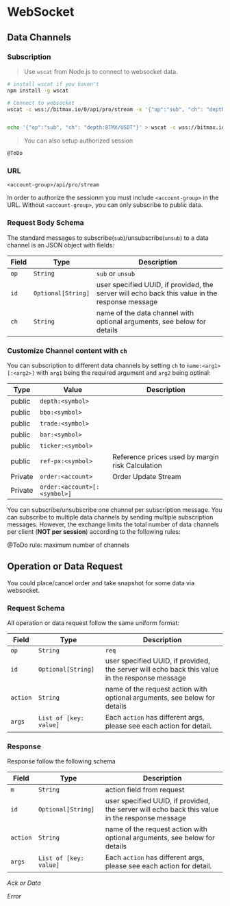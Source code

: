 # WebSocket 


## Data Channels 

### Subscription 

> Use `wscat` from Node.js to connect to websocket data.

```bash
# install wscat if you haven't
npm install -g wscat

# Connect to websocket
wscat -c wss://bitmax.io/0/api/pro/stream -x '{"op":"sub", "ch": "depth:BTMX/USDT"}'


echo '{"op":"sub", "ch": "depth:BTMX/USDT"}' > wscat -c wss://bitmax.io/0/api/t/stream
```

> You can also setup authorized session

```bash
@ToDo
```

### URL 

`<account-group>/api/pro/stream`


In order to authorize the sessionm you must include `<account-group>` in the URL. Without `<account-group>`, you can 
only subscribe to public data. 

### Request Body Schema 

The standard messages to subscribe(`sub`)/unsubscribe(`unsub`) to a data channel is an JSON object with fields:

 Field | Type               | Description                                                                                    
-------| ------------------ | ---------------------------------------------------------------------------------------------- 
 `op`  | `String`           | `sub` or `unsub`                                                                               
 `id`  | `Optional[String]` | user specified UUID, if provided, the server will echo back this value in the response message 
 `ch`  | `String`           | name of the data channel with optional arguments, see below for details                        


###  Customize Channel content with `ch`

You can subscription to different data channels by setting `ch` to `name:<arg1>[:<arg2>]` with `arg1` being the required argument 
and `arg2` being optinal:

 Type    | Value                        | Description                                      
-------- | ---------------------------- | ------------------------------------------------ 
 public  | `depth:<symbol>`             |                                                  
 public  | `bbo:<symbol>`               |                                                  
 public  | `trade:<symbol>`             |                                                  
 public  | `bar:<symbol>`               |                                                  
 public  | `ticker:<symbol>`            |                                                  
 public  | `ref-px:<symbol>`            | Reference prices used by margin risk Calculation 
 Private | `order:<account>`            | Order Update Stream                              
 Private | `order:<account>[:<symbol>]` |                                                  

You can subscribe/unsubscribe one channel per subscription message. You can subscribe to multiple data channels by sending multiple 
subscription messages. However, the exchange limits the total number of data channels per client (**NOT per session**) according to 
the following rules:

@ToDo rule: maximum number of channels 


## Operation or Data Request

You could place/cancel order and take snapshot for some data via websocket.

### Request Schema

All operation or data request follow the same uniform format:

 Field   | Type                 | Description                                                                                    
---------| ---------------------| ---------------------------------------------------------------------------------------------- 
 `op`    |`String`              | `req`                                                                               
 `id`    |`Optional[String]`    | user specified UUID, if provided, the server will echo back this value in the response message 
 `action`|`String`              | name of the request action with optional arguments, see below for details    
 `args`  |`List of [key: value]`| Each `action` has different args, please see each action for detail.


### Response 

Response follow the following schema

 Field | Type               | Description                                                                                    
-------| ------------------ | ---------------------------------------------------------------------------------------------- 
 `m`  | `String`            | action field from request                                                                               
 `id`  | `Optional[String]` | user specified UUID, if provided, the server will echo back this value in the response message 
 `action`| `String`           | name of the request action with optional arguments, see below for details    
 `args` | `List of [key: value]` | Each `action` has different args, please see each action for detail.


*Ack or Data*

*Error*

